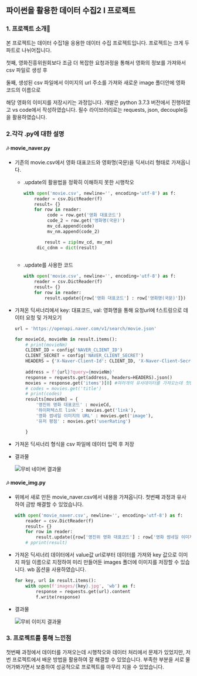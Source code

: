 ## **파이썬을 활용한 데이터 수집2** **I** 프로젝트

### 1. 프로젝트 소개:blue_book:

 본 프로젝트는 데이터 수집1을 응용한 데이터 수집 프로젝트입니다.  프로젝트는 크게 두 파트로 나뉘어집니다.

첫째, 영화진흥위원회보다 조금 더 복잡한 요청과정을 통해서 영화의 정보를 가져와서 csv 파일로 생성 후 

둘째, 생성된 csv 파일에서 이미지의 url 주소를 가져와 새로운 image 폴더안에 영화 코드의 이름으로 

해당 영화의 이미지를 저장시키는 과정입니다.  개발은 python 3.7.3 버전에서 진행하였고 vs code에서 작성하였습니다. 필수 라이브러리로는 requests, json, decouple등을 활용하였습니다.



### 2.각각 .py에 대한 설명

#### :notes: movie_naver.py

- 기존의 movie.csv에서 영화 대표코드와 영화명(국문)을 딕셔너리 형태로 가져옵니다. 

  - .update의 활용법을 정확히 이해하지 못한 시행착오 

    ```python
    with open('movie.csv', newline='', encoding='utf-8') as f:
        reader = csv.DictReader(f)
        result= {}
        for row in reader:
    		 code = row.get('영화 대표코드')
             code_2 = row.get('영화명(국문)')
             mv_cd.append(code)
             mv_nm.append(code_2)    
    
            result = zip(mv_cd, mv_nm)
         dic_cdnm = dict(result)
       
    ```

  - .update를 사용한 코드

    ```python
    with open('movie.csv', newline='', encoding='utf-8') as f:
        reader = csv.DictReader(f)
        result= {}
        for row in reader:
            result.update({row['영화 대표코드'] : row['영화명(국문)']})	
    ```

- 가져온 딕셔너리에서 key: 대표코드, val: 영화명을 통해 요청url에 f스트링으로 데이터 요청 및 가져오기

  ```python
  url = 'https://openapi.naver.com/v1/search/movie.json'
  
  for movieCd, movieNm in result.items():
      # print(movieNm)
      CLIENT_ID = config('NAVER_CLIENT_ID')
      CLIENT_SECRET = config('NAVER_CLIENT_SECRET')
      HEADERS = {'X-Naver-Client-Id': CLIENT_ID, 'X-Naver-Client-Secret': CLIENT_SECRET}
          
      address = f'{url}?query={movieNm}'
      response = requests.get(address, headers=HEADERS).json()
      movies = response.get('items')[0] #여러개의 유사데이터를 가져오는데 첫번째 데이터가 답
      # codes = movies.get('title')
      # print(codes)
      results[movieNm] = {
          '영진위 영화 대표코드' : movieCd,
          '하이퍼텍스트 link' : movies.get('link'),
          '영화 썸네일 이미지의 URL' : movies.get('image'),
          '유저 평점' : movies.get('userRating')
  
      }
  ```

- 가져온 딕셔너리 형식을 csv 파일에 데이터 입력 후 저장 

- 결과물

  ![무비 네이버 결과물](https://user-images.githubusercontent.com/52685245/61926352-3382f680-afab-11e9-8ff4-4a1f47c2438a.PNG)



#### :notes: movie_img.py

- 위에서 새로 만든 movie_naver.csv에서  내용을 가져옵니다. 첫번째 과정과 유사하여 금방 해결할 수 있었습니다.

  ```python
  with open('movie_naver.csv', newline='', encoding='utf-8') as f:
      reader = csv.DictReader(f)
      result= {}
      for row in reader:
          result.update({row['영진위 영화 대표코드'] : row['영화 썸네일 이미지의 URL']})
      # pprint(result)
  ```

- 가져온 딕셔너리 데이터에서 value값 url로부터 데이터를 가져와 key 값으로 이미지 파일 이름으로 지정하여 미리 만들어둔 images 폴더에 이미지를 저장할 수 있습니다. wb 옵션을 사용하였습니다. 

  ```python
  for key, url in result.items():
      with open(f'images/{key}.jpg', 'wb') as f:
          response = requests.get(url).content
          f.write(response)
  ```

- 결과물

  ![무비 이미지 결과물](https://user-images.githubusercontent.com/52685245/61926623-4e099f80-afac-11e9-8744-35ceb667dcdf.PNG)



### 3. 프로젝트를 통해 느낀점

 첫번째 과정에서 데이터를 가져오는데 시행착오와 데이터 처리에서 문제가 있었지만, 저번 프로젝트에서 배운 방법을 활용하여 잘 해결할 수 있었습니다. 부족한 부분을 서로 물어가봐가면서 보충하여 성공적으로 프로젝트를 마무리 지을 수 있었습니다. 